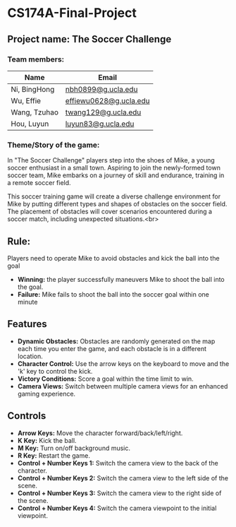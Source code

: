 # CS174A-Final-Project

## Project name: The Soccer Challenge

### Team members:

| Name       | Email                  |
|------------|------------------------|
| Ni, BingHong | nbh0899@g.ucla.edu    |
| Wu, Effie    | effiewu0628@g.ucla.edu |
| Wang, Tzuhao | twang129@g.ucla.edu   |
| Hou, Luyun   | luyun83@g.ucla.edu    |

### Theme/Story of the game:

In "The Soccer Challenge" players step into the shoes of Mike, a young soccer enthusiast in a small town. Aspiring to join the newly-formed town soccer team, Mike embarks on a journey of skill and endurance, training in a remote soccer field.<br>

This soccer training game will create a diverse challenge environment for Mike by putting different types and shapes of obstacles on the soccer field. The placement of obstacles will cover scenarios encountered during a soccer match, including unexpected situations.\<br>

## Rule:

Players need to operate Mike to avoid obstacles and kick the ball into the goal
- **Winning:** the player successfully maneuvers Mike to shoot the ball into the goal.​
- **Failure:** Mike fails to shoot the ball into the soccer goal within one minute​

## Features
- **Dynamic Obstacles:** Obstacles are randomly generated on the map each time you enter the game, and each obstacle is in a different location.
- **Character Control:** Use the arrow keys on the keyboard to move and the 'k' key to control the kick.
- **Victory Conditions:** Score a goal within the time limit to win.
- **Camera Views:** Switch between multiple camera views for an enhanced gaming experience.

## Controls
- **Arrow Keys:** Move the character forward/back/left/right.
- **K Key:** Kick the ball.
- **M Key:** Turn on/off background music.
- **R Key:** Restart the game.
- **Control + Number Keys 1:** Switch the camera view to the back of the character.
- **Control + Number Keys 2:** Switch the camera view to the left side of the scene.
- **Control + Number Keys 3:** Switch the camera view to the right side of the scene.
- **Control + Number Keys 4:**  Switch the camera viewpoint to the initial viewpoint.


